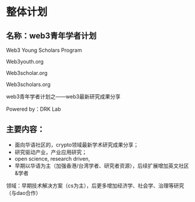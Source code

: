 # 整体计划

## 名称：web3青年学者计划

Web3 Young Scholars Program

Web3youth.org

Web3scholar.org

Web3scholars.org

web3青年学者计划之——web3最新研究成果分享

Powered by：DRK Lab

## 主要内容：

- 面向华语社区的，crypto领域最新学术研究成果分享；
- 研究驱动产业，产业应用研究；
- open science, research driven,
- 早期以华语为主（加强香港/台湾学者、研究者资源），后续扩展增加英文社区&学者

领域：早期技术解决方案（cs为主），后更多增加经济学、社会学、治理等研究（与dao合作）
